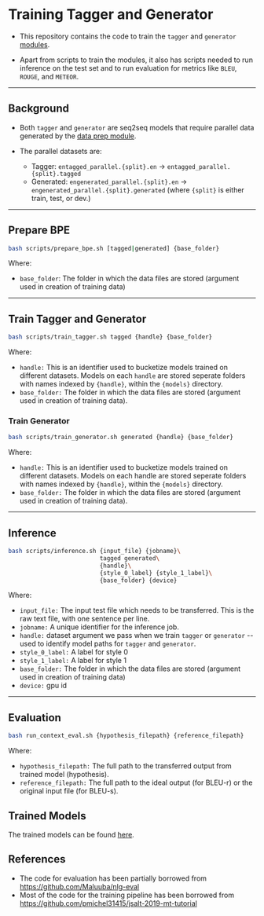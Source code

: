 # Training Tagger and Generator

- This repository contains the code to train the ``tagger`` and ``generator`` [modules](https://arxiv.org/abs/2004.14257).

- Apart from scripts to train the modules, it also has scripts needed to run inference on the test set and to run evaluation for metrics like `BLEU`, `ROUGE`, and `METEOR`.  

---

## Background

- Both `tagger` and `generator` are seq2seq models that require parallel data generated by the [data prep module](https://github.com/tag-and-generate/code-pre-release/tree/master/tag-and-generate-data-prep).

- The parallel datasets are:
  - Tagger:
`entagged_parallel.{split}.en` &rarr; `entagged_parallel.{split}.tagged`
  - Generated:
`engenerated_parallel.{split}.en` &rarr; `engenerated_parallel.{split}.generated`
(where `{split}` is either train, test, or dev.)

---

## Prepare BPE

```sh
bash scripts/prepare_bpe.sh [tagged|generated] {base_folder}
```

Where:

- `base_folder`: The folder in which the data files are stored (argument used in creation of training data)

---

## Train Tagger and Generator

```sh
bash scripts/train_tagger.sh tagged {handle} {base_folder}
```

Where:

- `handle:` This is an identifier used to bucketize models trained on different datasets. Models on each `handle` are stored seperate folders with names indexed by `{handle}`, within the `{models}` directory.
- `base_folder:` The folder in which the data files are stored (argument used in creation of training data).
  
### Train Generator

```sh
bash scripts/train_generator.sh generated {handle} {base_folder}
```

Where:

- `handle:` This is an identifier used to bucketize models trained on different datasets. Models on each handle are stored seperate folders with names indexed by `{handle}`, within the `{models}` directory.
- `base_folder:` The folder in which the data files are stored (argument used in creation of training data).

---

## Inference
  
```sh
bash scripts/inference.sh {input_file} {jobname}\
                          tagged generated\
                          {handle}\
                          {style_0_label} {style_1_label}\
                          {base_folder} {device}
```

Where:

- `input_file:` The input test file which needs to be transferred. This is the raw text file, with one sentence per line.
- `jobname:` A unique identifier for the inference job.
- `handle:` dataset argument we pass when we train `tagger` or `generator` -- used to identify model paths for `tagger` and `generator`.
- `style_0_label:` A label for style 0
- `style_1_label:` A label for style 1
- `base_folder:` The folder in which the data files are stored (argument used in creation of training data)
- `device:` gpu id

---

## Evaluation

```sh
bash run_context_eval.sh {hypothesis_filepath} {reference_filepath}
```

Where:

- `hypothesis_filepath:` The full path to the transferred output from trained model (hypothesis).
- `reference_filepath:` The full path to the ideal output (for BLEU-r) or the original input file (for BLEU-s).

## Trained Models

The trained models can be found [here](https://drive.google.com/drive/folders/1tXLC4WbXc_WLgvQu2mTa3jDe0efZ3dz1?usp=sharing).

## References

- The code for evaluation has been partially borrowed from https://github.com/Maluuba/nlg-eval
- Most of the code for the training pipeline has been borrowed from https://github.com/pmichel31415/jsalt-2019-mt-tutorial
